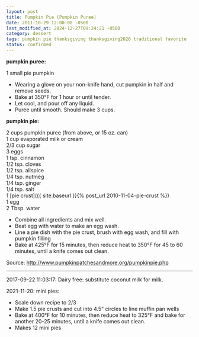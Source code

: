 ```yaml
---
layout: post
title: Pumpkin Pie (Pumpkin Puree)
date: 2011-10-29 12:00:00 -0500
last_modified_at: 2024-12-27T09:24:21 -0500
category: dessert
tags: pumpkin pie thanksgiving thanksgiving2020 traditional favorite
status: confirmed
---
```

**pumpkin puree:**
  
1 small pie pumpkin  
* Wearing a glove on your non-knife hand, cut pumpkin in half and remove seeds.
* Bake at 350°F for 1 hour or until tender.
* Let cool, and pour off any liquid.
* Puree until smooth. Should make 3 cups.

**pumpkin pie:**

2 cups pumpkin puree (from above, or 15 oz. can)  
1 cup evaporated milk or cream  
2/3 cup sugar  
3 eggs  
1 tsp. cinnamon  
1/2 tsp. cloves  
1/2 tsp. allspice  
1/4 tsp. nutmeg  
1/4 tsp. ginger  
1/4 tsp. salt  
1 [pie crust]({{ site.baseurl }}{% post_url 2010-11-04-pie-crust %})  
1 egg  
2 Tbsp. water  
* Combine all ingredients and mix well.
* Beat egg with water to make an egg wash.
* Line a pie dish with the pie crust, brush with egg wash, and fill with pumpkin
  filling
* Bake at 425°F for 15 minutes, then reduce heat to 350°F for 45 to 60 minutes, until
  a knife comes out clean.

Source: <http://www.pumpkinpatchesandmore.org/pumpkinpie.php>

---

2017-09-22 11:03:17: Dairy free: substitute coconut milk for milk.

2021-11-20: mini pies:
* Scale down recipe to 2/3
* Make 1.5 pie crusts and cut into 4.5" circles to line muffin pan wells
* Bake at 400°F for 10 minutes, then reduce heat to 325°F and
  bake for another 20-25 minutes, until a knife comes out clean.
* Makes 12 mini pies
